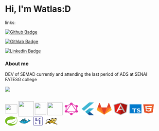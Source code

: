# Hi, I'm Watlas:D

links:

[![Github Badge](https://img.shields.io/badge/-Github-000?style=flat-square&logo=Github&logoColor=white&link=https://github.com/Watlas)](https://github.com/Watlas)

[![Githlab Badge](https://img.shields.io/badge/-Gitlab-000?style=flat-square&logo=Gitlab&logoColor=white&link=https://gitlab.com/Watlas)](https://gitlab.com/Watlas)

[![Linkedin Badge](https://img.shields.io/badge/-LinkedIn-blue?style=flat-square&logo=Linkedin&logoColor=white&link=https://www.linkedin.com/in/watlas-rick-371392181/)](https://www.linkedin.com/in/watlas-rick-371392181/)

### About me
DEV of SEMAD currently and attending the last period of ADS at SENAI FATESG college


<p align="inline_block">
  <a href="https://github.com/Watlas/github-readme-stats">
    <img
      align="center"
      height="165"
      src="https://github-readme-stats.vercel.app/api?username=Watlas&count_private=true&show_icons=true&custom_title=Github%20Status&hide=issues&theme=radical"
    />
  </a>
</p>
<div style="display: inline_block"><br>
  <img align="center" height="30" width="40" src="https://user-images.githubusercontent.com/46682639/120317610-3cceff80-c2b5-11eb-89b3-7ed434461e1f.png">
  <img align="center" height="50" width="50" src="https://user-images.githubusercontent.com/46682639/120317833-80c20480-c2b5-11eb-9144-92c246da14f6.png">
  <img align="center" height="40" width="37" src="https://user-images.githubusercontent.com/46682639/120318037-b5ce5700-c2b5-11eb-9d64-57629c7ee0f8.png">
  <img align="center" height="42" width="50" src="https://user-images.githubusercontent.com/46682639/120318367-26757380-c2b6-11eb-8ee8-7b27920da71a.png">
  <img align="center" height="42" width="50" src="https://raw.githubusercontent.com/devicons/devicon/master/icons/graphql/graphql-plain.svg">
  <img align="center" height="42" width="50" src="https://raw.githubusercontent.com/devicons/devicon/master/icons/flutter/flutter-original.svg">
  <img align="center" height="42" width="50" src="https://raw.githubusercontent.com/devicons/devicon/master/icons/gitlab/gitlab-original.svg">
  <img align="center" height="42" width="50" src="https://raw.githubusercontent.com/devicons/devicon/master/icons/angularjs/angularjs-original.svg">
  <img align="center" height="30" width="40" src="https://raw.githubusercontent.com/devicons/devicon/master/icons/typescript/typescript-plain.svg">
  <img align="center" height="30" width="40" src="https://raw.githubusercontent.com/devicons/devicon/master/icons/html5/html5-original.svg">
  <img align="center" height="30" width="40" src="https://raw.githubusercontent.com/devicons/devicon/master/icons/spring/spring-original.svg">
  <img align="center" height="30" width="40" src="https://raw.githubusercontent.com/devicons/devicon/master/icons/docker/docker-original.svg">
  <img align="center" height="30" width="40" src="https://raw.githubusercontent.com/devicons/devicon/master/icons/heroku/heroku-original.svg">
  <img align="center" height="30" width="40" src="https://raw.githubusercontent.com/devicons/devicon/master/icons/tomcat/tomcat-original.svg">
</div>
    
